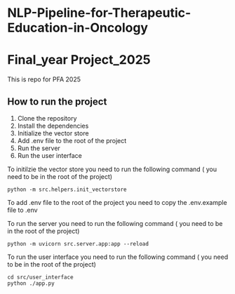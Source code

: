 # NLP-Pipeline-for-Therapeutic-Education-in-Oncology

# Final_year Project_2025
This is repo for PFA 2025

## How to run the project
1. Clone the repository
2. Install the dependencies
3. Initialize the vector store
4. Add .env file to the root of the project
5. Run the server
6. Run the user interface

To initilzie the vector store you need to run the following command ( you need to be in the root of the project)
```
python -m src.helpers.init_vectorstore
```

To add .env file to the root of the project you need to copy the .env.example file to .env

To run the server you need to run the following command ( you need to be in the root of the project)
```
python -m uvicorn src.server.app:app --reload
```

To run the user interface you need to run the following command ( you need to be in the root of the project)
```
cd src/user_interface
python ./app.py
```
